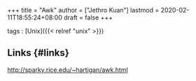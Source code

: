 +++
title = "Awk"
author = ["Jethro Kuan"]
lastmod = 2020-02-11T18:55:24+08:00
draft = false
+++

tags
: [Unix]({{< relref "unix" >}})


## Links {#links}

<http://sparky.rice.edu/~hartigan/awk.html>
